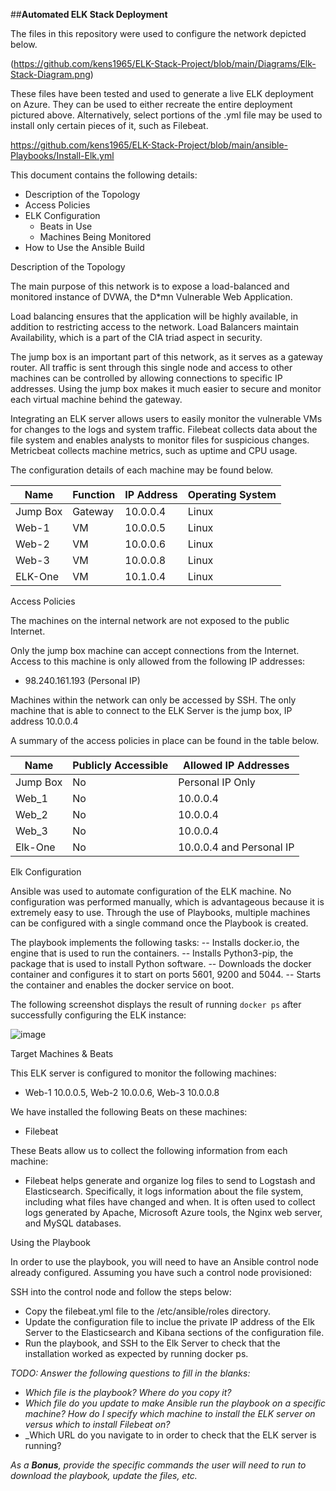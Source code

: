 
##**Automated ELK Stack Deployment**

The files in this repository were used to configure the network depicted below.

(https://github.com/kens1965/ELK-Stack-Project/blob/main/Diagrams/Elk-Stack-Diagram.png)

These files have been tested and used to generate a live ELK deployment on Azure. They can be used to either recreate the entire deployment pictured above. Alternatively, select portions of the .yml file may be used to install only certain pieces of it, such as Filebeat.

https://github.com/kens1965/ELK-Stack-Project/blob/main/ansible-Playbooks/Install-Elk.yml

This document contains the following details:
- Description of the Topology
- Access Policies
- ELK Configuration
  - Beats in Use
  - Machines Being Monitored
- How to Use the Ansible Build


Description of the Topology

The main purpose of this network is to expose a load-balanced and monitored instance of DVWA, the D*mn Vulnerable Web Application.

Load balancing ensures that the application will be highly available, in addition to restricting access to the network. Load Balancers maintain Availability, which is a part of the CIA triad aspect in security.

The jump box is an important part of this network, as it serves as a gateway router. All traffic is sent through this single node and access to other machines can be controlled by allowing connections to specific IP addresses. Using the jump box makes it much easier to secure and monitor each virtual machine behind the gateway.

Integrating an ELK server allows users to easily monitor the vulnerable VMs for changes to the logs and system traffic.
Filebeat collects data about the file system and enables analysts to monitor files for suspicious changes. Metricbeat collects machine metrics, such as uptime and CPU usage.

The configuration details of each machine may be found below.

| Name      | Function | IP Address | Operating System |
|---------- |----------|------------|------------------|
| Jump Box  | Gateway  | 10.0.0.4   | Linux            |
| Web-1     | VM       | 10.0.0.5   | Linux            |
| Web-2     | VM       | 10.0.0.6   | Linux            |
| Web-3     | VM       | 10.0.0.8   | Linux            |
| ELK-One   | VM       | 10.1.0.4   | Linux            |

Access Policies

The machines on the internal network are not exposed to the public Internet. 

Only the jump box machine can accept connections from the Internet. Access to this machine is only allowed from the following IP addresses:
- 98.240.161.193 (Personal IP)

Machines within the network can only be accessed by SSH. The only machine that is able to connect to the ELK Server is the jump box, IP address 10.0.0.4

A summary of the access policies in place can be found in the table below.

| Name     | Publicly Accessible | Allowed IP Addresses     |
|----------|---------------------|----------------------    |
| Jump Box |     No              | Personal IP Only         |
| Web_1    |     No              | 10.0.0.4                 |
| Web_2    |     No              | 10.0.0.4                 |
| Web_3    |     No              | 10.0.0.4                 |
| Elk-One  |     No              | 10.0.0.4 and Personal IP |

Elk Configuration

Ansible was used to automate configuration of the ELK machine. No configuration was performed manually, which is advantageous because it is extremely easy to use. Through the use of Playbooks, multiple machines can be configured with a single command once the Playbook is created.

The playbook implements the following tasks:
-- Installs docker.io, the engine that is used to run the containers.
-- Installs Python3-pip, the package that is used to install Python software.
-- Downloads the docker container and configures it to start on ports 5601, 9200 and 5044.
-- Starts the container and enables the docker service on boot.

The following screenshot displays the result of running `docker ps` after successfully configuring the ELK instance:

![image](https://user-images.githubusercontent.com/81202358/112737761-e519be00-8f2a-11eb-8076-caf492e3a964.png)

Target Machines & Beats

This ELK server is configured to monitor the following machines:
- Web-1 10.0.0.5, Web-2 10.0.0.6, Web-3 10.0.0.8

We have installed the following Beats on these machines:
- Filebeat

These Beats allow us to collect the following information from each machine:
- Filebeat helps generate and organize log files to send to Logstash and Elasticsearch. Specifically, it logs information about the file system, including what files have changed and when. It is often used to collect logs generated by Apache, Microsoft Azure tools, the Nginx web server, and MySQL databases.

Using the Playbook

In order to use the playbook, you will need to have an Ansible control node already configured. Assuming you have such a control node provisioned: 

SSH into the control node and follow the steps below:

- Copy the filebeat.yml file to the /etc/ansible/roles directory.
- Update the configuration file to inclue the private IP address of the Elk Server to the Elasticsearch and Kibana
  sections of the configuration file.
- Run the playbook, and SSH to the Elk Server to check that the installation worked as expected by running docker ps.

_TODO: Answer the following questions to fill in the blanks:_
- _Which file is the playbook? Where do you copy it?_
- _Which file do you update to make Ansible run the playbook on a specific machine? How do I specify which machine to install the ELK server on versus which to install Filebeat on?_
- _Which URL do you navigate to in order to check that the ELK server is running?

_As a **Bonus**, provide the specific commands the user will need to run to download the playbook, update the files, etc._
